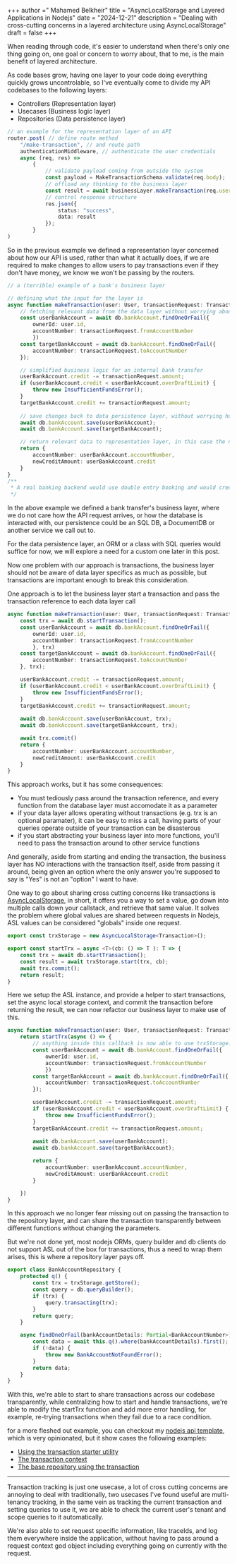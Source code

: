 +++
author =" Mahamed Belkheir"
title = "AsyncLocalStorage and Layered Applications in Nodejs"
date = "2024-12-21"
description = "Dealing with cross-cutting concerns in a layered architecture using AsyncLocalStorage"
draft = false
+++

When reading through code, it's easier to understand when there's only one thing going on, one goal or concern to worry about, that to me, is the main benefit of layered architecture.

As code bases grow, having one layer to your code doing everything quickly grows uncontrolable, so I've eventually come to divide my API codebases to the following layers:

- Controllers (Representation layer)
- Usecases (Business logic layer) 
- Repositories (Data persistence layer)

```ts
// an example for the representation layer of an API
router.post( // define route method
    "/make-transaction", // and route path
    authenticationMiddleware, // authenticate the user credentials 
    async (req, res) => 
        {
            // validate payload coming from outside the system
            const payload = MakeTransactionSchema.validate(req.body);
            // offload any thinking to the business layer
            const result = await businessLayer.makeTransaction(req.user, payload);
            // control response structure
            res.json({
                status: "success",
                data: result
            });
        }
)
```
So in the previous example we defined a representation layer concerned about how our API is used, rather than what it actually does, if we are required to make changes to allow users to pay transactions even if they don't have money, we know we won't be passing by the routers.

```ts
// a (terrible) example of a bank's business layer

// defining what the input for the layer is
async function makeTransaction(user: User, transactionRequest: TransactionRequest) {
    // fetching relevant data from the data layer without worrying about how it's done
    const userBankAccount = await db.bankAccount.findOneOrFail({
        ownerId: user.id, 
        accountNumber: transactionRequest.fromAccountNumber
        })
    const targetBankAccount = await db.bankAccount.findOneOrFail({
        accountNumber: transactionRequest.toAccountNumber
    });

    // simplified business logic for an internal bank transfer
    userBankAccount.credit -= transactionRequest.amount;
    if (userBankAccount.credit < userBankAccount.overDraftLimit) {
        throw new InsufficientFundsError();
    }
    targetBankAccount.credit += transactionRequest.amount;
    
    // save changes back to data persistence layer, without worrying how exactly
    await db.bankAccount.save(userBankAccount);
    await db.bankAccount.save(targetBankAccount);

    // return relevant data to representation layer, in this case the new balance
    return {
        accountNumber: userBankAccount.accountNumber,
        newCreditAmount: userBankAccount.credit
    }
}
/**
 * A real banking backend would use double entry booking and would credit/debit amounts on accounts, instead of directly manipulating the values. and would run fraud detection, compliance checks, etc before commiting
 */
```

In the above example we defined a bank transfer's business layer, where we do not care how the API request arrives, or how the database is interacted with, our persistence could be an SQL DB, a DocumentDB or another service we call out to.

For the data persistence layer, an ORM or a class with SQL queries would suffice for now, we will explore a need for a custom one later in this post.

Now one problem with our approach is transactions, the business layer should not be aware of data layer specifics as much as possible, but transactions are important enough to break this consideration.

One approach is to let the business layer start a transaction and pass the transaction reference to each data layer call

```ts
async function makeTransaction(user: User, transactionRequest: TransactionRequest) {
    const trx = await db.startTransaction();
    const userBankAccount = await db.bankAccount.findOneOrFail({
        ownerId: user.id, 
        accountNumber: transactionRequest.fromAccountNumber
        }, trx)
    const targetBankAccount = await db.bankAccount.findOneOrFail({
        accountNumber: transactionRequest.toAccountNumber
    }, trx);

    userBankAccount.credit -= transactionRequest.amount;
    if (userBankAccount.credit < userBankAccount.overDraftLimit) {
        throw new InsufficientFundsError();
    }
    targetBankAccount.credit += transactionRequest.amount;
    
    await db.bankAccount.save(userBankAccount, trx);
    await db.bankAccount.save(targetBankAccount, trx);

    await trx.commit()
    return {
        accountNumber: userBankAccount.accountNumber,
        newCreditAmount: userBankAccount.credit
    }
}
```

This approach works, but it has some consequences:

- You must tediously pass around the transaction reference, and every function from the database layer must accomodate it as a parameter
- if your data layer allows operating without transactions (e.g. trx is an optional paramater), it can be easy to miss a call, having parts of your queries operate outside of your transaction can be disasterous
- if you start abstracting your business layer into more functions, you'll need to pass the transaction around to other service functions

And generally, aside from starting and ending the transaction, the business layer has NO interactions with the transaction itself, aside from passing it around, being given an option where the only answer you're supposed to say is "Yes" is not an "option" I want to have.

One way to go about sharing cross cutting concerns like transactions is [AsyncLocalStorage](https://nodejs.org/api/async_context.html#class-asynclocalstorage), in short, it offers you a way to set a value, go down into multiple calls down your callstack, and retrieve that same value. It solves the problem where global values are shared between requests in Nodejs, ASL values can be considered "globals" inside one request.

```ts
export const trxStorage = new AsyncLocalStorage<Transaction>();

export const startTrx = async <T>(cb: () => T ): T => {
    const trx = await db.startTransaction();
    const result = await trxStorage.start(trx, cb);
    await trx.commit();
    return result;
}
```
Here we setup the ASL instance, and provide a helper to start transactions, set the async local storage context, and commit the transaction before returning the result, we can now refactor our business layer to make use of this.


```ts
async function makeTransaction(user: User, transactionRequest: TransactionRequest) {
    return startTrx(async () => {
        // anything inside this callback is now able to use trxStorage.getStore() to access the same transaction object
        const userBankAccount = await db.bankAccount.findOneOrFail({
            ownerId: user.id, 
            accountNumber: transactionRequest.fromAccountNumber
            })
        const targetBankAccount = await db.bankAccount.findOneOrFail({
            accountNumber: transactionRequest.toAccountNumber
        });

        userBankAccount.credit -= transactionRequest.amount;
        if (userBankAccount.credit < userBankAccount.overDraftLimit) {
            throw new InsufficientFundsError();
        }
        targetBankAccount.credit += transactionRequest.amount;
        
        await db.bankAccount.save(userBankAccount);
        await db.bankAccount.save(targetBankAccount);

        return {
            accountNumber: userBankAccount.accountNumber,
            newCreditAmount: userBankAccount.credit
        }

    })
}
```
In this approach we no longer fear missing out on passing the transaction to the repository layer, and can share the transaction transparently between different functions without changing the parameters.

But we're not done yet, most nodejs ORMs, query builder and db clients do not support ASL out of the box for transactions, thus a need to wrap them arises, this is where a repository layer pays off.

```ts
export class BankAccountRepository {
    protected q() {
        const trx = trxStorage.getStore();
        const query = db.queryBuilder();
        if (trx) {
            query.transacting(trx);
        }
        return query;
    }

    async findOneOrFail(bankAccountDetails: Partial<BankAccountNumber>) {
        const data = await this.q().where(bankAccountDetails).first();
        if (!data) {
            throw new BankAccountNotFoundError();
        }
        return data;
    }
}
```

With this, we're able to start to share transactions across our codebase transparently, while centralizing how to start and handle transactions,
we're able to modify the startTrx function and add more error handling, for example, re-trying transactions when they fail due to a race condition.

for a more fleshed out example, you can checkout my [nodejs api template](https://github.com/Mahamed-Belkheir/nodejs-api-template), which is very opinionated, but it show cases the following examples:
- [Using the transaction starter utility](https://github.com/Mahamed-Belkheir/nodejs-api-template/blob/main/src/usecases/auth/user.ts#L19)
- [The transaction context](https://github.com/Mahamed-Belkheir/nodejs-api-template/blob/main/src/db/trx.ts)
- [The base repository using the transaction](https://github.com/Mahamed-Belkheir/nodejs-api-template/blob/main/src/db/repository.ts)

---

Transaction tracking is just one usecase, a lot of cross cutting concerns are annoying to deal with traditionally, two usecases I've found useful are multi-tenancy tracking, in the same vein as tracking the current transaction and setting queries to use it, we are able to check the current user's tenant and scope queries to it automatically.

We're also able to set request specific information, like traceIds, and log them everywhere inside the application, without having to pass around a request context god object including everything going on currently with the request.